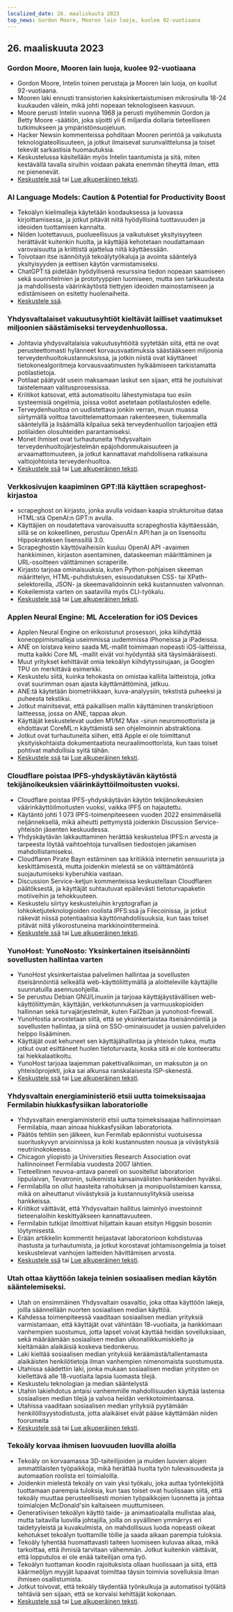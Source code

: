 ```yaml
---
localized_date: 26. maaliskuuta 2023
top_news: Gordon Moore, Mooren lain luoja, kuolee 92-vuotiaana
---
```




## 26. maaliskuuta 2023

### Gordon Moore, Mooren lain luoja, kuolee 92-vuotiaana

- Gordon Moore, Intelin toinen perustaja ja Mooren lain luoja, on kuollut 92-vuotiaana.
- Mooren laki ennusti transistorien kaksinkertaistumisen mikrosirulla 18-24 kuukauden välein, mikä johti nopeaan teknologiseen kasvuun.
- Moore perusti Intelin vuonna 1968 ja perusti myöhemmin Gordon ja Betty Moore -säätiön, joka sijoitti yli 6 miljardia dollaria tieteelliseen tutkimukseen ja ympäristönsuojeluun.
- Hacker Newsin kommenteissa pohditaan Mooren perintöä ja vaikutusta teknologiateollisuuteen, ja jotkut ilmaisevat surunvalittelunsa ja toiset tekevät sarkastisia huomautuksia.
- Keskustelussa käsitellään myös Intelin taantumista ja sitä, miten kestävällä tavalla siruihin voidaan pakata enemmän tiheyttä ilman, että ne pienenevät.
- [Keskustele ssä](http://news.ycombinator.com/item?id=35297420) tai [Lue alkuperäinen teksti](https://www.moore.org/article-detail?newsUrlName=in-memoriam-gordon-moore-1929-2023).

### AI Language Models: Caution & Potential for Productivity Boost

- Tekoälyn kielimalleja käytetään koodauksessa ja luovassa kirjoittamisessa, ja jotkut pitävät niitä hyödyllisinä tuottavuuden ja ideoiden tuottamisen kannalta.
- Niiden luotettavuus, puolueellisuus ja vaikutukset yksityisyyteen herättävät kuitenkin huolta, ja käyttäjiä kehotetaan noudattamaan varovaisuutta ja kriittistä ajattelua niitä käyttäessään.
- Toivotaan itse isännöityjä tekoälytyökaluja ja avointa sääntelyä yksityisyyden ja eettisen käytön varmistamiseksi.
- ChatGPT:tä pidetään hyödyllisenä resurssina tiedon nopeaan saamiseen sekä suunnitelmien ja prototyyppien luomiseen, mutta sen tarkkuudesta ja mahdollisesta väärinkäytöstä tiettyjen ideoiden mainostamiseen ja edistämiseen on esitetty huolenaiheita.
- [Keskustele ssä](http://news.ycombinator.com/item?id=35299071).

### Yhdysvaltalaiset vakuutusyhtiöt kieltävät lailliset vaatimukset miljoonien säästämiseksi terveydenhuollossa.

- Johtavia yhdysvaltalaisia vakuutusyhtiöitä syytetään siitä, että ne ovat perusteettomasti hylänneet korvausvaatimuksia säästääkseen miljoonia terveydenhuoltokustannuksissa, ja jotkin niistä ovat käyttäneet tietokonealgoritmeja korvausvaatimusten hylkäämiseen tarkistamatta potilastietoja.
- Potilaat päätyvät usein maksamaan laskut sen sijaan, että he joutuisivat taistelemaan valitusprosessissa.
- Kriitikot katsovat, että automatisoitu lähestymistapa tuo esiin systeemisiä ongelmia, joissa voitot asetetaan potilastulosten edelle.
- Terveydenhuoltoa on uudistettava jonkin verran, muun muassa siirtymällä voittoa tavoittelemattomaan rakenteeseen, tiukemmalla sääntelyllä ja lisäämällä kilpailua sekä terveydenhuollon tarjoajien että potilaiden olosuhteiden parantamiseksi.
- Monet ihmiset ovat turhautuneita Yhdysvaltain terveydenhuoltojärjestelmän epäjohdonmukaisuuteen ja arvaamattomuuteen, ja jotkut kannattavat mahdollisena ratkaisuna valtiojohtoista terveydenhuoltoa.
- [Keskustele ssä](http://news.ycombinator.com/item?id=35304017) tai [Lue alkuperäinen teksti](https://www.propublica.org/article/cigna-pxdx-medical-health-insurance-rejection-claims).

### Verkkosivujen kaapiminen GPT:llä käyttäen scrapeghost-kirjastoa

- scrapeghost on kirjasto, jonka avulla voidaan kaapia strukturoitua dataa HTML:stä OpenAI:n GPT:n avulla.
- Käyttäjien on noudatettava varovaisuutta scrapeghostia käyttäessään, sillä se on kokeellinen, perustuu OpenAI:n API:han ja on lisensoitu Hippokrateksen lisenssillä 3.0.
- Scrapeghostin käyttövaiheisiin kuuluu OpenAI API -avaimen hankkiminen, kirjaston asentaminen, dataskeeman määrittäminen ja URL-osoitteen välittäminen scraperille.
- Kirjasto tarjoaa ominaisuuksia, kuten Python-pohjaisen skeeman määrittelyn, HTML-puhdistuksen, esisuodatuksen CSS- tai XPath-selektoreilla, JSON- ja skeemavalidoinnin sekä kustannusten valvonnan.
- Kokeilemista varten on saatavilla myös CLI-työkalu.
- [Keskustele ssä](http://news.ycombinator.com/item?id=35305655) tai [Lue alkuperäinen teksti](https://jamesturk.github.io/scrapeghost/).

### Applen Neural Engine: ML Acceleration for iOS Devices

- Applen Neural Engine on erikoistunut prosessori, joka kiihdyttää koneoppimismalleja useimmissa uudemmissa iPhoneissa ja iPadeissa.
- ANE on loistava keino saada ML-mallit toimimaan nopeasti iOS-laitteissa, mutta kaikki Core ML -mallit eivät voi hyödyntää sitä täysimääräisesti.
- Muut yritykset kehittävät omia tekoälyn kiihdytyssirujaan, ja Googlen TPU on merkittävä esimerkki.
- Keskustelu siitä, kuinka tehokasta on omistaa kalliita laitteistoja, jotka ovat suurimman osan ajasta käyttämättöminä, jatkuu.
- ANE:tä käytetään biometriikkaan, kuva-analyysiin, tekstistä puheeksi ja puheesta tekstiksi.
- Jotkut mainitsevat, että paikallisen mallin käyttäminen transkriptioon laitteessa, jossa on ANE, tappaa akun.
- Käyttäjät keskustelevat uuden M1/M2 Max -sirun neuromoottorista ja ehdottavat CoreML:n käyttämistä sen ohjelmoinnin abstraktiona.
- Jotkut ovat turhautuneita siihen, että Apple ei ole toimittanut yksityiskohtaista dokumentaatiota neuraalimoottorista, kun taas toiset pohtivat mahdollisia syitä tähän.
- [Keskustele ssä](http://news.ycombinator.com/item?id=35301447) tai [Lue alkuperäinen teksti](https://github.com/hollance/neural-engine).

### Cloudflare poistaa IPFS-yhdyskäytävän käytöstä tekijänoikeuksien väärinkäyttöilmoitusten vuoksi.

- Cloudflare poistaa IPFS-yhdyskäytävän käytön tekijänoikeuksien väärinkäyttöilmoitusten vuoksi, vaikka IPFS on hajautettu.
- Käytäntö johti 1 073 IPFS-toimenpiteeseen vuoden 2022 ensimmäisellä neljänneksellä, mikä aiheutti pettymystä joidenkin Discussion Service-yhteisön jäsenten keskuudessa.
- Yhdyskäytävän lakkauttaminen herättää keskustelua IPFS:n arvosta ja tarpeesta löytää vaihtoehtoja turvallisen tiedostojen jakamisen mahdollistamiseksi.
- Cloudflaren Pirate Bayn estäminen saa kritiikkiä internetin sensuurista ja keskittämisestä, mutta joidenkin mielestä se on välttämätöntä suojautumiseksi kyberuhkia vastaan.
- Discussion Service-ketjun kommenteissa keskustellaan Cloudflaren päätöksestä, ja käyttäjät suhtautuvat epäilevästi tietoturvapaketin motiiveihin ja tehokkuuteen.
- Keskustelu siirtyy keskusteluihin kryptografian ja lohkoketjuteknologioiden roolista IPFS:ssä ja Filecoinissa, ja jotkut näkevät niissä potentiaalisia käyttömahdollisuuksia, kun taas toiset pitävät niitä ylikorostuneina markkinointitermeinä.
- [Keskustele ssä](http://news.ycombinator.com/item?id=35300200) tai [Lue alkuperäinen teksti](https://torrentfreak.com/cloudflare-disables-access-to-pirated-content-on-its-ipfs-gateway-230324/).

### YunoHost: YunoNosto: Yksinkertainen itseisännöinti sovellusten hallintaa varten

- YunoHost yksinkertaistaa palvelimen hallintaa ja sovellusten itseisännöintiä selkeällä web-käyttöliittymällä ja aloitteleville käyttäjille suunnatuilla asennusohjeilla.
- Se perustuu Debian GNU/Linuxiin ja tarjoaa käyttäjäystävällisen web-käyttöliittymän, käyttäjän, verkkotunnuksen ja varmuuskopioiden hallinnan sekä turvajärjestelmät, kuten Fail2ban ja yunohost-firewall.
- YunoHostia arvostetaan siitä, että se yksinkertaistaa itseisännöintiä ja sovellusten hallintaa, ja siinä on SSO-ominaisuudet ja uusien palveluiden helppo lisääminen.
- Käyttäjät ovat kehuneet sen käyttäjähallintaa ja yhteisön tukea, mutta jotkut ovat esittäneet huolen tietoturvasta, koska sitä ei ole konteerattu tai hiekkalaatikoitu.
- YunoHost tarjoaa laajemman pakettivalikoiman, on maksuton ja on yhteisöprojekti, joka sai alkunsa ranskalaisesta ISP-skenestä.
- [Keskustele ssä](http://news.ycombinator.com/item?id=35300482) tai [Lue alkuperäinen teksti](https://yunohost.org).

### Yhdysvaltain energiaministeriö etsii uutta toimeksisaajaa Fermilabin hiukkasfysiikan laboratoriolle

- Yhdysvaltain energiaministeriö etsii uutta toimeksisaajaa hallinnoimaan Fermilabia, maan ainoaa hiukkasfysiikan laboratoriota.
- Päätös tehtiin sen jälkeen, kun Fermilab epäonnistui vuotuisessa suorituskyvyn arvioinnissa ja koki kustannusten nousua ja viivästyksiä neutriinokokeessa.
- Chicagon yliopisto ja Universities Research Association ovat hallinnoineet Fermilabia vuodesta 2007 lähtien.
- Tieteellinen neuvoa-antava paneeli on suositellut laboratorion lippulaivan, Tevatronin, sulkemista kansainvälisten hankkeiden hyväksi.
- Fermilabilla on ollut haasteita rahoituksen ja monipuolistamisen kanssa, mikä on aiheuttanut viivästyksiä ja kustannusylityksiä useissa hankkeissa.
- Kriitikot väittävät, että Yhdysvaltain hallitus laiminlyö investoinnit tieteenaloihin keskittyäkseen kannattavuuteen.
- Fermilabin tutkijat ilmoittivat hiljattain kauan etsityn Higgsin bosonin löytymisestä.
- Erään artikkelin kommentit heijastavat laboratorioon kohdistuvaa ihastusta ja turhautumista, ja jotkut korostavat johtamisongelmia ja toiset keskustelevat vanhojen laitteiden hävittämisen arvosta.
- [Keskustele ssä](http://news.ycombinator.com/item?id=35303391) tai [Lue alkuperäinen teksti](https://www.science.org/content/article/major-shake-coming-fermilab-troubled-u-s-particle-physics-center).

### Utah ottaa käyttöön lakeja teinien sosiaalisen median käytön sääntelemiseksi.

- Utah on ensimmäinen Yhdysvaltain osavaltio, joka ottaa käyttöön lakeja, joilla säännellään nuorten sosiaalisen median käyttöä.
- Kahdessa toimenpiteessä vaaditaan sosiaalisen median yrityksiä varmistamaan, että käyttäjät ovat vähintään 18-vuotiaita, ja hankkimaan vanhempien suostumus, jotta lapset voivat käyttää heidän sovelluksiaan, sekä määräämään sosiaalisen median ulkonaliikkumiskielto ja kieltämään alaikäisiä koskeva tiedonkeruu.
- Laki kieltää sosiaalisen median yrityksiä keräämästä/tallentamasta alaikäisten henkilötietoja ilman vanhempien nimenomaista suostumusta.
- Utahissa säädettiin laki, jonka mukaan sosiaalisen median yritysten on kiellettävä alle 18-vuotiaita lapsia luomasta tilejä.
- Keskustelu teknologian ja median sääntelystä
- Utahin lakiehdotus antaisi vanhemmille mahdollisuuden käyttää lastensa sosiaalisen median tilejä ja valvoa heidän verkkotoimintaansa.
- Utahissa vaaditaan sosiaalisen median yrityksiä pyytämään henkilöllisyystodistusta, jotta alaikäiset eivät pääse käyttämään niiden foorumeita
- [Keskustele ssä](http://news.ycombinator.com/item?id=35307647) tai [Lue alkuperäinen teksti](https://www.bbc.com/news/world-us-canada-65060733).

### Tekoäly korvaa ihmisen luovuuden luovilla aloilla

- Tekoäly on korvaamassa 3D-taiteilijoiden ja muiden luovien alojen ammattilaisten työpaikkoja, mikä herättää huolta työn tulevaisuudesta ja automaation roolista eri toimialoilla.
- Joidenkin mielestä tekoäly on vain yksi työkalu, joka auttaa työntekijöitä tuottamaan parempia tuloksia, kun taas toiset ovat huolissaan siitä, että tekoäly muuttaa perusteellisesti monien työpaikkojen luonnetta ja johtaa toimialojen McDonald'sin kaltaiseen muuttumiseen.
- Generatiivisen tekoälyn käyttö taide- ja animaatioalalla mullistaa alaa, mutta taitavilla luovilla johtajilla, joilla on syvällinen ymmärrys eri taidetyyleistä ja kuvakulmista, on mahdollisuus luoda nopeasti oikeat kehotukset tekoälyn tuottamille töille ja saada aikaan parempia tuloksia.
- Tekoäly lyhentää huomattavasti taiteen luomiseen kuluvaa aikaa, mikä tarkoittaa, että ihmisiä tarvitaan vähemmän. Jotkut kuitenkin väittävät, että lopputulos ei ole enää taiteilijan oma työ.
- Tekoälyn tuottaman koodin rajoituksista ollaan huolissaan ja siitä, että käärmeöljyn myyjät lupaavat toimittaa täysin toimivia sovelluksia ilman ihmisen osallistumista.
- Jotkut toivovat, että tekoäly täydentää työnkulkuja ja automatisoi työläitä tehtäviä sen sijaan, että se korvaisi kehittäjät kokonaan.
- [Keskustele ssä](http://news.ycombinator.com/item?id=35308498) tai [Lue alkuperäinen teksti](https://reddit.com/r/blender/comments/121lhfq/i_lost_everything_that_made_me_love_my_job/).

</Steps>
